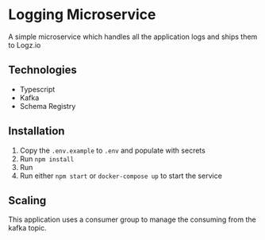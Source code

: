 # Logging Microservice

A simple microservice which handles all the application logs and ships them to Logz.io

## Technologies
- Typescript
- Kafka
- Schema Registry

## Installation
1. Copy the `.env.example` to `.env` and populate with secrets
1. Run `npm install`
1. Run 
1. Run either `npm start` or `docker-compose up` to start the service 

## Scaling
This application uses a consumer group to manage the consuming from the kafka topic. 
